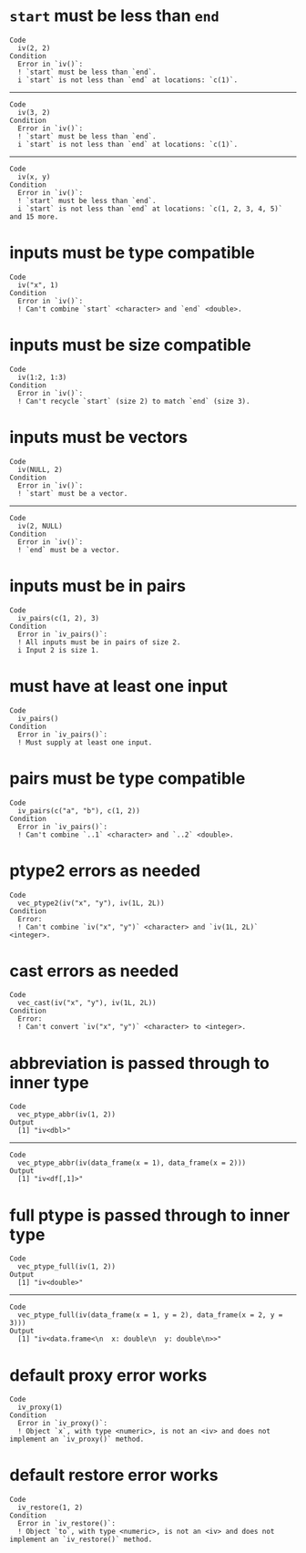 # `start` must be less than `end`

    Code
      iv(2, 2)
    Condition
      Error in `iv()`:
      ! `start` must be less than `end`.
      i `start` is not less than `end` at locations: `c(1)`.

---

    Code
      iv(3, 2)
    Condition
      Error in `iv()`:
      ! `start` must be less than `end`.
      i `start` is not less than `end` at locations: `c(1)`.

---

    Code
      iv(x, y)
    Condition
      Error in `iv()`:
      ! `start` must be less than `end`.
      i `start` is not less than `end` at locations: `c(1, 2, 3, 4, 5)` and 15 more.

# inputs must be type compatible

    Code
      iv("x", 1)
    Condition
      Error in `iv()`:
      ! Can't combine `start` <character> and `end` <double>.

# inputs must be size compatible

    Code
      iv(1:2, 1:3)
    Condition
      Error in `iv()`:
      ! Can't recycle `start` (size 2) to match `end` (size 3).

# inputs must be vectors

    Code
      iv(NULL, 2)
    Condition
      Error in `iv()`:
      ! `start` must be a vector.

---

    Code
      iv(2, NULL)
    Condition
      Error in `iv()`:
      ! `end` must be a vector.

# inputs must be in pairs

    Code
      iv_pairs(c(1, 2), 3)
    Condition
      Error in `iv_pairs()`:
      ! All inputs must be in pairs of size 2.
      i Input 2 is size 1.

# must have at least one input

    Code
      iv_pairs()
    Condition
      Error in `iv_pairs()`:
      ! Must supply at least one input.

# pairs must be type compatible

    Code
      iv_pairs(c("a", "b"), c(1, 2))
    Condition
      Error in `iv_pairs()`:
      ! Can't combine `..1` <character> and `..2` <double>.

# ptype2 errors as needed

    Code
      vec_ptype2(iv("x", "y"), iv(1L, 2L))
    Condition
      Error:
      ! Can't combine `iv("x", "y")` <character> and `iv(1L, 2L)` <integer>.

# cast errors as needed

    Code
      vec_cast(iv("x", "y"), iv(1L, 2L))
    Condition
      Error:
      ! Can't convert `iv("x", "y")` <character> to <integer>.

# abbreviation is passed through to inner type

    Code
      vec_ptype_abbr(iv(1, 2))
    Output
      [1] "iv<dbl>"

---

    Code
      vec_ptype_abbr(iv(data_frame(x = 1), data_frame(x = 2)))
    Output
      [1] "iv<df[,1]>"

# full ptype is passed through to inner type

    Code
      vec_ptype_full(iv(1, 2))
    Output
      [1] "iv<double>"

---

    Code
      vec_ptype_full(iv(data_frame(x = 1, y = 2), data_frame(x = 2, y = 3)))
    Output
      [1] "iv<data.frame<\n  x: double\n  y: double\n>>"

# default proxy error works

    Code
      iv_proxy(1)
    Condition
      Error in `iv_proxy()`:
      ! Object `x`, with type <numeric>, is not an <iv> and does not implement an `iv_proxy()` method.

# default restore error works

    Code
      iv_restore(1, 2)
    Condition
      Error in `iv_restore()`:
      ! Object `to`, with type <numeric>, is not an <iv> and does not implement an `iv_restore()` method.

